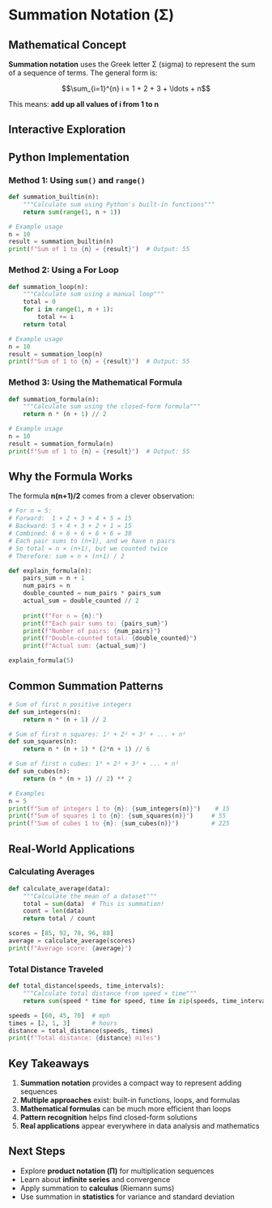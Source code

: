 # Summation Notation (Σ)

## Mathematical Concept

**Summation notation** uses the Greek letter Σ (sigma) to represent the sum of a sequence of terms. The general form is:

$$\sum_{i=1}^{n} i = 1 + 2 + 3 + \ldots + n$$

This means: **add up all values of i from 1 to n**

## Interactive Exploration

<SummationDemo />

## Python Implementation

### Method 1: Using `sum()` and `range()`

```python
def summation_builtin(n):
    """Calculate sum using Python's built-in functions"""
    return sum(range(1, n + 1))

# Example usage
n = 10
result = summation_builtin(n)
print(f"Sum of 1 to {n} = {result}")  # Output: 55
```

### Method 2: Using a For Loop

```python
def summation_loop(n):
    """Calculate sum using a manual loop"""
    total = 0
    for i in range(1, n + 1):
        total += i
    return total

# Example usage  
n = 10
result = summation_loop(n)
print(f"Sum of 1 to {n} = {result}")  # Output: 55
```

### Method 3: Using the Mathematical Formula

```python
def summation_formula(n):
    """Calculate sum using the closed-form formula"""
    return n * (n + 1) // 2

# Example usage
n = 10
result = summation_formula(n)
print(f"Sum of 1 to {n} = {result}")  # Output: 55
```

## Why the Formula Works

The formula **n(n+1)/2** comes from a clever observation:

```python
# For n = 5:
# Forward:  1 + 2 + 3 + 4 + 5 = 15
# Backward: 5 + 4 + 3 + 2 + 1 = 15
# Combined: 6 + 6 + 6 + 6 + 6 = 30
# Each pair sums to (n+1), and we have n pairs
# So total = n × (n+1), but we counted twice
# Therefore: sum = n × (n+1) / 2

def explain_formula(n):
    pairs_sum = n + 1
    num_pairs = n
    double_counted = num_pairs * pairs_sum
    actual_sum = double_counted // 2
    
    print(f"For n = {n}:")
    print(f"Each pair sums to: {pairs_sum}")
    print(f"Number of pairs: {num_pairs}")
    print(f"Double-counted total: {double_counted}")
    print(f"Actual sum: {actual_sum}")

explain_formula(5)
```

## Common Summation Patterns

```python
# Sum of first n positive integers
def sum_integers(n):
    return n * (n + 1) // 2

# Sum of first n squares: 1² + 2² + 3² + ... + n²
def sum_squares(n):
    return n * (n + 1) * (2*n + 1) // 6

# Sum of first n cubes: 1³ + 2³ + 3³ + ... + n³
def sum_cubes(n):
    return (n * (n + 1) // 2) ** 2

# Examples
n = 5
print(f"Sum of integers 1 to {n}: {sum_integers(n)}")    # 15
print(f"Sum of squares 1 to {n}: {sum_squares(n)}")     # 55  
print(f"Sum of cubes 1 to {n}: {sum_cubes(n)}")         # 225
```

## Real-World Applications

### Calculating Averages
```python
def calculate_average(data):
    """Calculate the mean of a dataset"""
    total = sum(data)  # This is summation!
    count = len(data)
    return total / count

scores = [85, 92, 78, 96, 88]
average = calculate_average(scores)
print(f"Average score: {average}")
```

### Total Distance Traveled
```python
def total_distance(speeds, time_intervals):
    """Calculate total distance from speed × time"""
    return sum(speed * time for speed, time in zip(speeds, time_intervals))

speeds = [60, 45, 70]  # mph
times = [2, 1, 3]      # hours
distance = total_distance(speeds, times)
print(f"Total distance: {distance} miles")
```

## Key Takeaways

1. **Summation notation** provides a compact way to represent adding sequences
2. **Multiple approaches** exist: built-in functions, loops, and formulas
3. **Mathematical formulas** can be much more efficient than loops
4. **Pattern recognition** helps find closed-form solutions
5. **Real applications** appear everywhere in data analysis and mathematics

## Next Steps

- Explore **product notation (Π)** for multiplication sequences
- Learn about **infinite series** and convergence
- Apply summation to **calculus** (Riemann sums)
- Use summation in **statistics** for variance and standard deviation